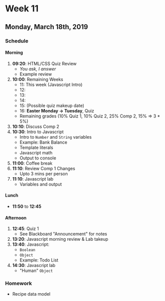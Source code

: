 # Week 11
## Monday, March 18th, 2019

### Schedule

#### Morning
1. __09:20__: HTML/CSS Quiz Review
    * _You ask, I answer_
    * Example review
2. __10:00__: Remaining Weeks
    * 11: This week (Javascript Intro)
    * 12: 
    * 13: 
    * 14: 
    * 15: (Possible quiz makeup date)
    * 16: __Easter Monday -> Tuesday__, Quiz
    * Remaining grades (10% Quiz 1, 10% Quiz 2, 25% Comp 2, 15% => 3 * 5%)
3. __10:10__: Discuss Comp 2
4. __10:30__: Intro to Javascript
    * Intro to `Number` and `String` variables
    * Example: Bank Balance
    * Template literals
    * Javascript math
    * Output to console
5. __11:00__: Coffee break
6. __11:10__: Review Comp 1 Changes
    * Upto 3 mins per person
7. __11:10__: Javascript lab
    * Variables and output

#### Lunch
- __11:50__ to __12:45__

#### Afternoon
1. __12:45__: Quiz 1
    * See Blackboard "Announcement" for notes
2. __13:20__: Javascript morning review & Lab takeup
3. __13:40__: Javascript:
    * `Boolean`
    * `Object`
    * Example: Todo List
4. __14:30__: Javascript lab
    * "Human" `Object`


### Homework
* Recipe data model



